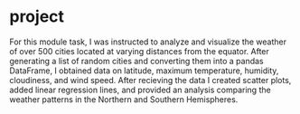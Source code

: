 # project
For this module task, I was instructed to analyze and visualize the weather of over 500 cities located at varying distances from the equator. After generating a list of random cities and converting them into a pandas DataFrame, I obtained data on latitude, maximum temperature, humidity, cloudiness, and wind speed. After recieving the data I created scatter plots, added linear regression lines, and provided an analysis comparing the weather patterns in the Northern and Southern Hemispheres.
